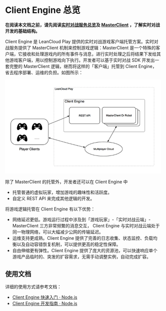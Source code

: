 # Client Engine 总览

**在阅读本文档之前，请先阅读[实时对战服务总览](multiplayer.html)及 [MasterClient](multiplayer.html#相关概念) ，了解实时对战开发的基础结构。**

Client Engine 是 LeanCloud Play 提供的实时对战游戏客户端托管方案。实时对战服务提供了 MasterClient 机制来控制游戏逻辑：MasterClient 是一个特殊的客户端，它接收和处理游戏内的所有事件与消息，进行实时处理之后将结果下发给其他游戏客户端，用以控制游戏向下执行。开发者可以基于实时对战 SDK 开发出一套完整的 MasterClient 逻辑，继而将这样的「客户端」托管到 Client Engine，省去程序部署、运维的负担。如图所示：

![image](images/client-engine-structure.png)

除了 MasterClient 的托管外，开发者还可以在 Client Engine 中

* 托管普通的虚拟玩家，增加游戏的趣味性和活跃度。
* 自定义 REST API 来完成其他逻辑的开发。

将游戏逻辑托管在 Client Engine 有以下优势：

* 网络延迟更低。游戏运行过程中涉及到「游戏玩家」-「实时对战云端」- MasterClient 三方非常频繁的消息交互， Client Engine 与实时对战云端处于同一物理网络，可以大幅减少公网的传输延迟。
* 运维支持更成熟。Client Engine 提供了完善的日志收集、状态监控、负载均衡以及自动容错恢复机制，可以提供更高的稳定性保障。
* 自由伸缩更有弹性。Client Engine 提供了庞大的资源池，可以快速响应单个游戏产品临时的、突发的扩容需求，无需手动调整实例，自动完成扩容。

## 使用文档

详细的使用方式请参考文档：

* [Client Engine 快速入门 · Node.js](client-engine-quick-start-node.html)
* [Client Engine 开发指南 · Node.js](client-engine-guide-node.html)